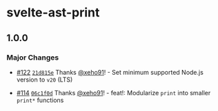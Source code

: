# svelte-ast-print

## 1.0.0

### Major Changes

- [#122](https://github.com/xeho91/js-ast/pull/122) [`21d815e`](https://github.com/xeho91/js-ast/commit/21d815e36a13e60b9f4fc30a4a27ed8a639d72ba) Thanks [@xeho91](https://github.com/xeho91)! - Set minimum supported Node.js version to `v20` (LTS)

- [#114](https://github.com/xeho91/js-ast/pull/114) [`06c1f0d`](https://github.com/xeho91/js-ast/commit/06c1f0ded0fdd173bbd12dd90dcb1ddc40cb2a6a) Thanks [@xeho91](https://github.com/xeho91)! - feat!: Modularize `print` into smaller `print*` functions
